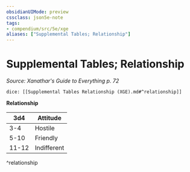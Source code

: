 ```yaml
---
obsidianUIMode: preview
cssclass: json5e-note
tags:
- compendium/src/5e/xge
aliases: ["Supplemental Tables; Relationship"]
---
```

# Supplemental Tables; Relationship
*Source: Xanathar's Guide to Everything p. 72* 

`dice: [[Supplemental Tables Relationship (XGE).md#^relationship]]`

**Relationship**

| 3d4 | Attitude |
|-----|----------|
| 3-4 | Hostile |
| 5-10 | Friendly |
| 11-12 | Indifferent |
^relationship